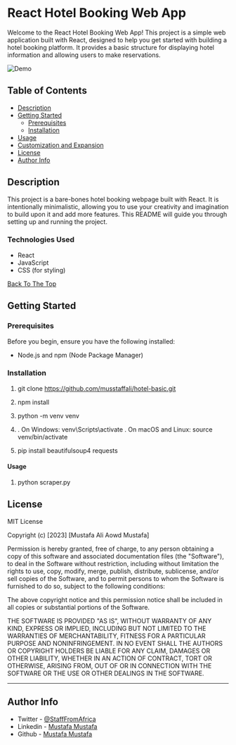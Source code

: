 # React Hotel Booking Web App

Welcome to the React Hotel Booking Web App! This project is a simple web application built with React, designed to help you get started with building a hotel booking platform. It provides a basic structure for displaying hotel information and allowing users to make reservations.

![Demo](https://github.com/yourusername/your-repo-name/assets/demo-screenshot.png)

## Table of Contents

- [Description](#description)
- [Getting Started](#getting-started)
  - [Prerequisites](#prerequisites)
  - [Installation](#installation)
- [Usage](#usage)
- [Customization and Expansion](#customization-and-expansion)
- [License](#license)
- [Author Info](#author-info)

## Description

This project is a bare-bones hotel booking webpage built with React. It is intentionally minimalistic, allowing you to use your creativity and imagination to build upon it and add more features. This README will guide you through setting up and running the project.

### Technologies Used

- React
- JavaScript
- CSS (for styling)

[Back To The Top](#react-hotel-booking-web-app)

## Getting Started

### Prerequisites

Before you begin, ensure you have the following installed:

- Node.js and npm (Node Package Manager)

### Installation


1.  git clone https://github.com/musstaffali/hotel-basic.git


2. npm install


3. python -m venv venv


4.  . On Windows: venv\Scripts\activate
    . On macOS and Linux: source venv/bin/activate


5. pip install beautifulsoup4 requests




#### Usage


1. python scraper.py


## License

MIT License

Copyright (c) [2023] [Mustafa Ali Aowd Mustafa]

Permission is hereby granted, free of charge, to any person obtaining a copy
of this software and associated documentation files (the "Software"), to deal
in the Software without restriction, including without limitation the rights
to use, copy, modify, merge, publish, distribute, sublicense, and/or sell
copies of the Software, and to permit persons to whom the Software is
furnished to do so, subject to the following conditions:

The above copyright notice and this permission notice shall be included in all
copies or substantial portions of the Software.

THE SOFTWARE IS PROVIDED "AS IS", WITHOUT WARRANTY OF ANY KIND, EXPRESS OR
IMPLIED, INCLUDING BUT NOT LIMITED TO THE WARRANTIES OF MERCHANTABILITY,
FITNESS FOR A PARTICULAR PURPOSE AND NONINFRINGEMENT. IN NO EVENT SHALL THE
AUTHORS OR COPYRIGHT HOLDERS BE LIABLE FOR ANY CLAIM, DAMAGES OR OTHER
LIABILITY, WHETHER IN AN ACTION OF CONTRACT, TORT OR OTHERWISE, ARISING FROM,
OUT OF OR IN CONNECTION WITH THE SOFTWARE OR THE USE OR OTHER DEALINGS IN THE
SOFTWARE.


---

## Author Info

- Twitter - [@StaffFromAfrica](https://twitter.com/StaffFromAfrica)
- Linkedin - [Mustafa Mustafa](https://www.linkedin.com/in/mustafa-inc/)
- Github - [Mustafa Mustafa](https://github.com/musstaffali)

